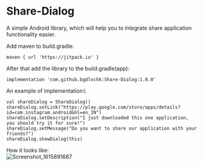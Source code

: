 # Share-Dialog
A simple Android library, which will help you to integrate share application functionality easier.

Add maven to build.gradle:
```
maven { url 'https://jitpack.io' }
```
After that add the library to the build.gradle(app):
```
implementation 'com.github.bgdlnchk:Share-Dialog:1.0.0'
```

An example of implementation:\
```
val shareDialog = ShareDialog()
shareDialog.setLink("https://play.google.com/store/apps/details?id=com.instagram.android&hl=en_IN")
shareDialog.setDescription("I just downloaded this one application, you should try it for sure!")
shareDialog.setMessage("Do you want to share our application with your friends?")
shareDialog.showDialog(this)
```
        
How it looks like:\
![Screenshot_1615891687](https://user-images.githubusercontent.com/48859290/111297932-dee82f80-8656-11eb-9090-5695c9570c4a.png)
